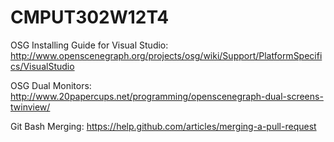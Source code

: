 CMPUT302W12T4
=============

OSG Installing Guide for Visual Studio:
http://www.openscenegraph.org/projects/osg/wiki/Support/PlatformSpecifics/VisualStudio

OSG Dual Monitors:
http://www.20papercups.net/programming/openscenegraph-dual-screens-twinview/

Git Bash Merging:
https://help.github.com/articles/merging-a-pull-request
